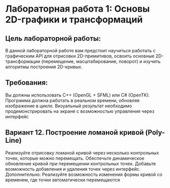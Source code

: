 # Лабораторная работа 1: Основы 2D-графики и трансформаций
## Цель лабораторной работы:
В данной лабораторной работе вам предстоит научиться работать с графическим API для
отрисовки 2D-примитивов, освоить основные 2D-трансформации (перемещение,
масштабирование, поворот) и изучить алгоритмы построения 2D-кривых.
## Требования:
Вы должны использовать С++ (OpenGL + SFML) или C# (OpenTK).
Программа должна работать в реальном времени, обновляя изображение в цикле.
Визуальный результат необходимо продемонстрировать на экране с возможностью
управления через интерфейс
## Вариант 12. Построение ломаной кривой (Poly-Line)
Реализуйте отрисовку ломаной кривой через несколько контрольных точек, которые можно
перемещать.
Обеспечьте динамическое обновление кривой при перемещении контрольных точек.
Добавьте возможность добавления и удаления точек через интерфейс.
Дополнительно: Реализуйте возможность изменения формы кривой со временем, где точки
автоматически перемещаются